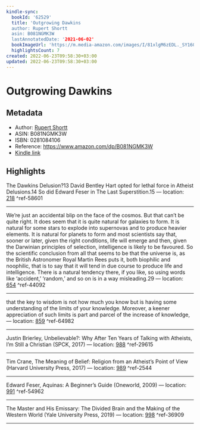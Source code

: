 ```yaml
---
kindle-sync:
  bookId: '62529'
  title: 'Outgrowing Dawkins
  author: Rupert Shortt
  asin: B081NGMK3W
  lastAnnotatedDate: '2021-06-02'
  bookImageUrl: 'https://m.media-amazon.com/images/I/81xlgM6zEDL._SY160.jpg'
  highlightsCount: 7
created: 2022-06-23T09:58:30+03:00
updated: 2022-06-23T09:58:30+03:00
---
```

# Outgrowing Dawkins
## Metadata
* Author: [Rupert Shortt](https://www.amazon.com/Rupert-Shortt/e/B001KI61C2/ref=dp_byline_cont_ebooks_1)
* ASIN: B081NGMK3W
* ISBN: 0281084106
* Reference: https://www.amazon.com/dp/B081NGMK3W
* [Kindle link](kindle://book?action=open&asin=B081NGMK3W)

## Highlights
The Dawkins Delusion?13 David Bentley Hart opted for lethal force in Atheist Delusions.14 So did Edward Feser in The Last Superstition.15 — location: [218](kindle://book?action=open&asin=B081NGMK3W&location=218) ^ref-58601

---
We’re just an accidental blip on the face of the cosmos. But that can’t be quite right. It does seem that it is quite natural for galaxies to form. It is natural for some stars to explode into supernovas and to produce heavier elements. It is natural for planets to form and most scientists say that, sooner or later, given the right conditions, life will emerge and then, given the Darwinian principles of selection, intelligence is likely to be favoured. So the scientific conclusion from all that seems to be that the universe is, as the British Astronomer Royal Martin Rees puts it, both biophilic and noophilic, that is to say that it will tend in due course to produce life and intelligence. There is a natural tendency there, if you like, so using words like ‘accident,’ ‘random,’ and so on is in a way misleading.29 — location: [654](kindle://book?action=open&asin=B081NGMK3W&location=654) ^ref-44092

---
that the key to wisdom is not how much you know but is having some understanding of the limits of your knowledge. Moreover, a keener appreciation of such limits is part and parcel of the increase of knowledge, — location: [859](kindle://book?action=open&asin=B081NGMK3W&location=859) ^ref-64982

---
Justin Brierley, Unbelievable?: Why After Ten Years of Talking with Atheists, I’m Still a Christian (SPCK, 2017) — location: [988](kindle://book?action=open&asin=B081NGMK3W&location=988) ^ref-29615

---
Tim Crane, The Meaning of Belief: Religion from an Atheist’s Point of View (Harvard University Press, 2017) — location: [989](kindle://book?action=open&asin=B081NGMK3W&location=989) ^ref-2544

---
Edward Feser, Aquinas: A Beginner’s Guide (Oneworld, 2009) — location: [991](kindle://book?action=open&asin=B081NGMK3W&location=991) ^ref-54962

---
The Master and His Emissary: The Divided Brain and the Making of the Western World (Yale University Press, 2019) — location: [998](kindle://book?action=open&asin=B081NGMK3W&location=998) ^ref-36909

---
